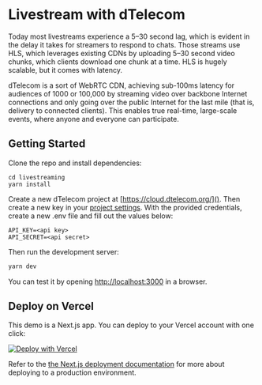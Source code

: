 # Livestream with dTelecom


Today most livestreams experience a 5–30 second lag, which is evident in the delay it takes for streamers to respond to chats. Those streams use HLS, which leverages existing CDNs by uploading 5–30 second video chunks, which clients download one chunk at a time. HLS is hugely scalable, but it comes with latency.

dTelecom is a sort of WebRTC CDN, achieving sub-100ms latency for audiences of 1000 or 100,000 by streaming video over backbone Internet connections and only going over the public Internet for the last mile (that is, delivery to connected clients). This enables true real-time, large-scale events, where anyone and everyone can participate.

## Getting Started

Clone the repo and install dependencies:

```
cd livestreaming
yarn install
```

Create a new dTelecom project at [https://cloud.dtelecom.org/](). Then create a new key in your [project settings](). With the provided credentials, create a new .env file and fill out the values below:

```
API_KEY=<api key>
API_SECRET=<api secret>
```

Then run the development server:

```bash
yarn dev
```

You can test it by opening [http://localhost:3000](http://localhost:3000) in a browser.

## Deploy on Vercel

This demo is a Next.js app. You can deploy to your Vercel account with one click:

[![Deploy with Vercel](https://vercel.com/button)](https://vercel.com/new/clone?repository-url=https%3A%2F%2Fgithub.com%2Fdtelecom%2Flivestreaming&env=API_KEY,API_SECRET)

Refer to the [the Next.js deployment documentation](https://nextjs.org/docs/deployment) for more about deploying to a production environment.
